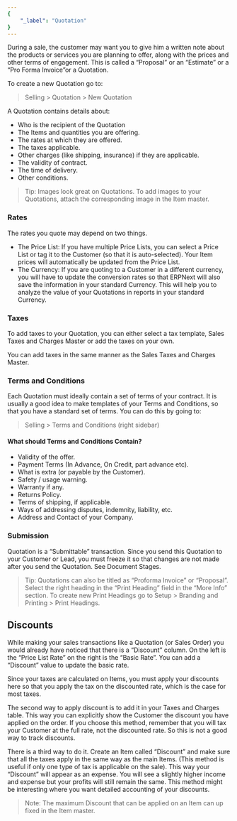 ```yaml
---
{
	"_label": "Quotation"
}
---
```

During a sale, the customer may want you to give him a written note about the products or services you are planning to offer, along with the prices and other terms of engagement. This is called a “Proposal” or an “Estimate” or a “Pro Forma Invoice”or a Quotation.

To create a new Quotation go to:

> Selling > Quotation > New Quotation

A Quotation contains details about:

- Who is the recipient of the Quotation
- The Items and quantities you are offering.
- The rates at which they are offered.
- The taxes applicable.
- Other charges (like shipping, insurance) if they are applicable.
- The validity of contract.
- The time of delivery.
- Other conditions.

> Tip: Images look great on Quotations. To add images to your Quotations, attach the corresponding image in the Item master.


### Rates

The rates you quote may depend on two things.

- The Price List: If you have multiple Price Lists, you can select a Price List or tag it to the Customer (so that it is auto-selected). Your Item prices will automatically be updated from the Price List.
- The Currency: If you are quoting to a Customer in a different currency, you will have to update the conversion rates so that ERPNext will also save the information in your standard Currency. This will help you to analyze the value of your Quotations in reports in your standard Currency.

### Taxes

To add taxes to your Quotation, you can either select a tax template, Sales Taxes and Charges Master or add the taxes on your own.

You can add taxes in the same manner as the Sales Taxes and Charges Master.

### Terms and Conditions

Each Quotation must ideally contain a set of terms of your contract. It is usually a good idea to make templates of your Terms and Conditions, so that you have a standard set of terms. You can do this by going to:

> Selling > Terms and Conditions  (right sidebar)

#### What should Terms and Conditions Contain?

- Validity of the offer.
- Payment Terms (In Advance, On Credit, part advance etc).
- What is extra (or payable by the Customer).
- Safety / usage warning.
- Warranty if any.
- Returns Policy.
- Terms of shipping, if applicable.
- Ways of addressing disputes, indemnity, liability, etc.
- Address and Contact of your Company.

### Submission

Quotation is a “Submittable” transaction. Since you send this Quotation to your Customer or Lead, you must freeze it so that changes are not made after you send the Quotation.  See Document Stages.

> Tip: Quotations can also be titled as “Proforma Invoice” or “Proposal”. Select the right heading in the “Print Heading” field in the “More Info” section. To create new Print Headings go to Setup > Branding and Printing > Print Headings.

## Discounts

While making your sales transactions like a Quotation (or Sales Order) you would already have noticed that there is a “Discount” column. On the left is the “Price List Rate” on the right is the “Basic Rate”.  You can add a “Discount” value to update the basic rate.

Since your taxes are calculated on Items, you must apply your discounts here so that you apply the tax on the discounted rate, which is the case for most taxes.

The second way to apply discount is to add it in your Taxes and Charges table. This way you can explicitly show the Customer the discount you have applied on the order. If you choose this method, remember that you will tax your Customer at the full rate, not the discounted rate. So this is not a good way to track discounts.

There is a third way to do it. Create an Item called “Discount” and make sure that all the taxes apply in the same way as the main Items. (This method is useful if only one type of tax is applicable on the sale). This way your “Discount” will appear as an expense. You will see a slightly higher income and expense but your profits will still remain the same. This method might be interesting where you want detailed accounting of your discounts.

> Note: The maximum Discount that can be applied on an Item can up fixed in the Item master.

